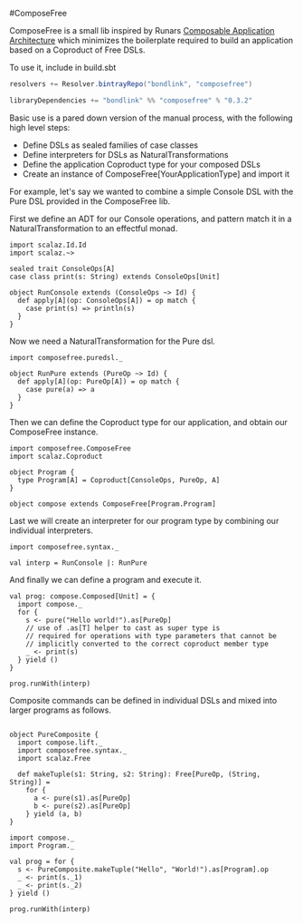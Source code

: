 #ComposeFree

ComposeFree is a small lib inspired by Runars
[Composable Application Architecture](http://functionaltalks.org/2014/11/23/runar-oli-bjarnason-free-monad/)
which minimizes the boilerplate required to build an application based on a Coproduct of
Free DSLs.

To use it, include in build.sbt

```scala
resolvers += Resolver.bintrayRepo("bondlink", "composefree")

libraryDependencies += "bondlink" %% "composefree" % "0.3.2"
```

Basic use is a pared down version of the manual process, with the following high level steps:

* Define DSLs as sealed families of case classes
* Define interpreters for DSLs as NaturalTransformations
* Define the application Coproduct type for your composed DSLs
* Create an instance of ComposeFree[YourApplicationType] and import it

For example, let's say we wanted to combine a simple Console DSL with the Pure DSL
provided in the ComposeFree lib.

First we define an ADT for our Console operations, and pattern match it
in a NaturalTransformation to an effectful monad.

```tut:book:silent
import scalaz.Id.Id
import scalaz.~>

sealed trait ConsoleOps[A]
case class print(s: String) extends ConsoleOps[Unit]

object RunConsole extends (ConsoleOps ~> Id) {
  def apply[A](op: ConsoleOps[A]) = op match {
    case print(s) => println(s)
  }
}
```

Now we need a NaturalTransformation for the Pure dsl.

```tut:book:silent
import composefree.puredsl._

object RunPure extends (PureOp ~> Id) {
  def apply[A](op: PureOp[A]) = op match {
    case pure(a) => a
  }
}
```

Then we can define the Coproduct type for our application, and obtain our ComposeFree
instance.

```tut:book:silent
import composefree.ComposeFree
import scalaz.Coproduct

object Program {
  type Program[A] = Coproduct[ConsoleOps, PureOp, A]
}

object compose extends ComposeFree[Program.Program]
```

Last we will create an interpreter for our program type by combining our individual
interpreters.

```tut:book:silent
import composefree.syntax._

val interp = RunConsole |: RunPure
```

And finally we can define a program and execute it.

```tut:book
val prog: compose.Composed[Unit] = {
  import compose._
  for {
    s <- pure("Hello world!").as[PureOp]
    // use of .as[T] helper to cast as super type is
    // required for operations with type parameters that cannot be
    // implicitly converted to the correct coproduct member type
    _ <- print(s)
  } yield ()
}

prog.runWith(interp)
```

Composite commands can be defined in individual DSLs and mixed into
larger programs as follows.

```tut:book

object PureComposite {
  import compose.lift._
  import composefree.syntax._
  import scalaz.Free

  def makeTuple(s1: String, s2: String): Free[PureOp, (String, String)] =
    for {
      a <- pure(s1).as[PureOp]
      b <- pure(s2).as[PureOp]
    } yield (a, b)
}

import compose._
import Program._

val prog = for {
  s <- PureComposite.makeTuple("Hello", "World!").as[Program].op
  _ <- print(s._1)
  _ <- print(s._2)
} yield ()

prog.runWith(interp)
```
